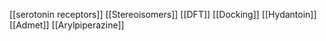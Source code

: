 [[serotonin receptors]]
[[Stereoisomers]]
[[DFT]]
[[Docking]]
[[Hydantoin]]
[[Admet]]
[[Arylpiperazine]]
